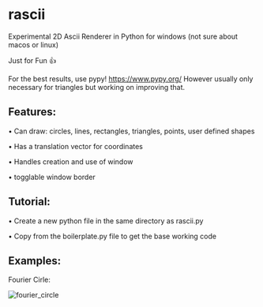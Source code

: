 # rascii
Experimental 2D Ascii Renderer in Python for windows (not sure about macos or linux)

Just for Fun 👍

For the best results, use pypy! https://www.pypy.org/ However usually only necessary for triangles but working on improving that.

Features:
-----------
• Can draw: circles, lines, rectangles, triangles, points, user defined shapes

• Has a translation vector for coordinates

• Handles creation and use of window

• togglable window border


Tutorial:
-----------
• Create a new python file in the same directory as rascii.py

• Copy from the boilerplate.py file to get the base working code

Examples:
-----------
Fourier Cirle:

![fourier_circle](https://user-images.githubusercontent.com/91958897/143144814-d58cc662-75b7-4600-aafe-c660410a88d2.png)
